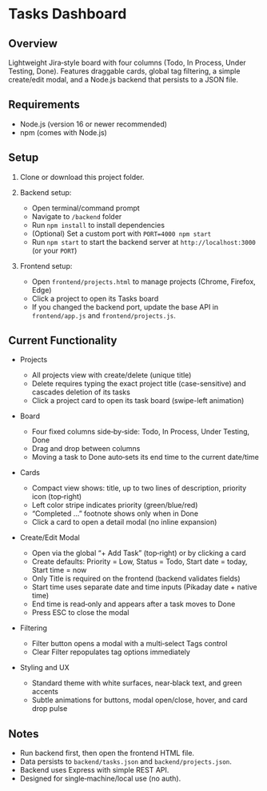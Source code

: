 # Tasks Dashboard

## Overview
Lightweight Jira‑style board with four columns (Todo, In Process, Under Testing, Done). Features draggable cards, global tag filtering, a simple create/edit modal, and a Node.js backend that persists to a JSON file.

## Requirements
- Node.js (version 16 or newer recommended)
- npm (comes with Node.js)

## Setup

1. Clone or download this project folder.

2. Backend setup:
   - Open terminal/command prompt
   - Navigate to `/backend` folder
   - Run `npm install` to install dependencies
   - (Optional) Set a custom port with `PORT=4000 npm start`
   - Run `npm start` to start the backend server at `http://localhost:3000` (or your `PORT`)

3. Frontend setup:
   - Open `frontend/projects.html` to manage projects (Chrome, Firefox, Edge)
   - Click a project to open its Tasks board
   - If you changed the backend port, update the base API in `frontend/app.js` and `frontend/projects.js`.
## Current Functionality
- Projects
  - All projects view with create/delete (unique title)
  - Delete requires typing the exact project title (case-sensitive) and cascades deletion of its tasks
  - Click a project card to open its task board (swipe-left animation)

- Board
  - Four fixed columns side‑by‑side: Todo, In Process, Under Testing, Done
  - Drag and drop between columns
  - Moving a task to Done auto‑sets its end time to the current date/time

- Cards
  - Compact view shows: title, up to two lines of description, priority icon (top‑right)
  - Left color stripe indicates priority (green/blue/red)
  - “Completed …” footnote shows only when in Done
  - Click a card to open a detail modal (no inline expansion)

- Create/Edit Modal
  - Open via the global “+ Add Task” (top‑right) or by clicking a card
  - Create defaults: Priority = Low, Status = Todo, Start date = today, Start time = now
  - Only Title is required on the frontend (backend validates fields)
  - Start time uses separate date and time inputs (Pikaday date + native time)
  - End time is read‑only and appears after a task moves to Done
  - Press ESC to close the modal

- Filtering
  - Filter button opens a modal with a multi‑select Tags control
  - Clear Filter repopulates tag options immediately

- Styling and UX
  - Standard theme with white surfaces, near‑black text, and green accents
  - Subtle animations for buttons, modal open/close, hover, and card drop pulse

## Notes
- Run backend first, then open the frontend HTML file.
- Data persists to `backend/tasks.json` and `backend/projects.json`.
- Backend uses Express with simple REST API.
- Designed for single‑machine/local use (no auth).


